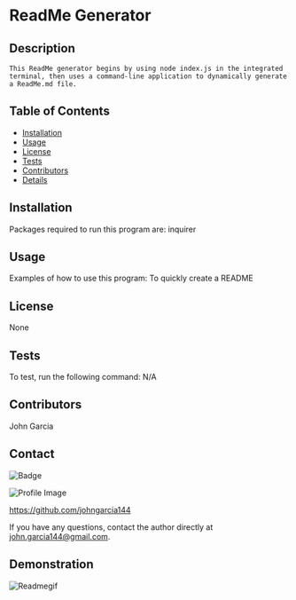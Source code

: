 
  # ReadMe Generator
  
  ## Description

    This ReadMe generator begins by using node index.js in the integrated terminal, then uses a command-line application to dynamically generate a ReadMe.md file.

  ## Table of Contents
  - [Installation](#installation)
  - [Usage](#usage)
  - [License](#license)
  - [Tests](#tests)
  - [Contributors](#contributors)
  - [Details](#details)

  ## Installation
  Packages required to run this program are: inquirer
  
  ## Usage
  Examples of how to use this program: To quickly create a README

  ## License
  None

  ## Tests
  To test, run the following command: N/A

  ## Contributors
  John Garcia

  ## Contact
  
![Badge](https://img.shields.io/badge/Github-johngarcia144-4cbbb9) 
  
![Profile Image](https://github.com/johngarcia144.png?size=50)
  
https://github.com/johngarcia144
  
If you have any questions, contact the author directly at john.garcia144@gmail.com.

## Demonstration

![Readmegif](./ReadMe.gif)
 